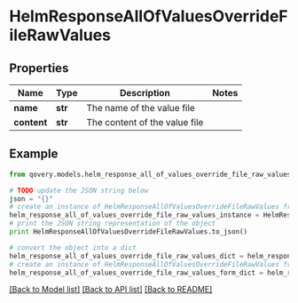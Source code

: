 # HelmResponseAllOfValuesOverrideFileRawValues


## Properties
Name | Type | Description | Notes
------------ | ------------- | ------------- | -------------
**name** | **str** | The name of the value file | 
**content** | **str** | The content of the value file | 

## Example

```python
from qovery.models.helm_response_all_of_values_override_file_raw_values import HelmResponseAllOfValuesOverrideFileRawValues

# TODO update the JSON string below
json = "{}"
# create an instance of HelmResponseAllOfValuesOverrideFileRawValues from a JSON string
helm_response_all_of_values_override_file_raw_values_instance = HelmResponseAllOfValuesOverrideFileRawValues.from_json(json)
# print the JSON string representation of the object
print HelmResponseAllOfValuesOverrideFileRawValues.to_json()

# convert the object into a dict
helm_response_all_of_values_override_file_raw_values_dict = helm_response_all_of_values_override_file_raw_values_instance.to_dict()
# create an instance of HelmResponseAllOfValuesOverrideFileRawValues from a dict
helm_response_all_of_values_override_file_raw_values_form_dict = helm_response_all_of_values_override_file_raw_values.from_dict(helm_response_all_of_values_override_file_raw_values_dict)
```
[[Back to Model list]](../README.md#documentation-for-models) [[Back to API list]](../README.md#documentation-for-api-endpoints) [[Back to README]](../README.md)


